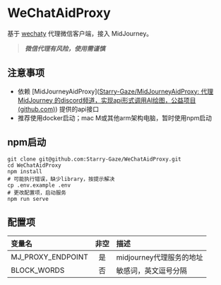 # WeChatAidProxy

基于 [wechaty](https://github.com/wechaty/wechaty) 代理微信客户端，接入 MidJourney。

> ***微信代理有风险，使用需谨慎***

## 注意事项

- 依赖 [MidJourneyAidProxy]([Starry-Gaze/MidJourneyAidProxy: 代理 MidJourney 的discord频道，实现api形式调用AI绘图，公益项目 (github.com)](https://github.com/Starry-Gaze/MidJourneyAidProxy)) 提供的api接口
- 推荐使用docker启动；mac M或其他arm架构电脑，暂时使用npm启动

## npm启动

```shell
git clone git@github.com:Starry-Gaze/WeChatAidProxy.git
cd WeChatAidProxy
npm install
# 可能执行错误，缺少library，按提示解决
cp .env.example .env
# 更改配置项，启动服务
npm run serve
```

## 配置项

| 变量名            | 非空 | 描述                     |
| :---------------- | :--: | :----------------------- |
| MJ_PROXY_ENDPOINT |  是  | midjourney代理服务的地址 |
| BLOCK_WORDS       |  否  | 敏感词，英文逗号分隔     |

